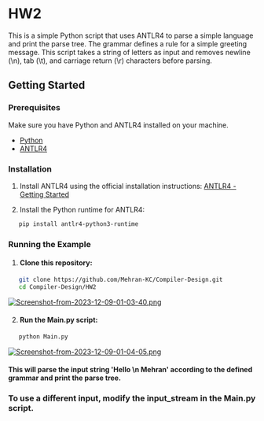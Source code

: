 # HW2

This is a simple Python script that uses ANTLR4 to parse a simple language and print the parse tree. The grammar defines a rule for a simple greeting message.
This script takes a string of letters as input and removes newline (\n), tab (\t), and carriage return (\r) characters before parsing.

## Getting Started

### Prerequisites

Make sure you have Python and ANTLR4 installed on your machine.

- [Python](https://www.python.org/downloads/)
- [ANTLR4](https://www.antlr.org/)

### Installation

1. Install ANTLR4 using the official installation instructions: [ANTLR4 - Getting Started](https://github.com/antlr/antlr4/blob/master/doc/getting-started.md)

2. Install the Python runtime for ANTLR4:

```bash
   pip install antlr4-python3-runtime
```
### Running the Example
1.  #### Clone this repository:
```bash
   git clone https://github.com/Mehran-KC/Compiler-Design.git
   cd Compiler-Design/HW2
   ```
[![Screenshot-from-2023-12-09-01-03-40.png](https://i.postimg.cc/PNGv7Bjm/Screenshot-from-2023-12-09-01-03-40.png)](https://postimg.cc/N2409CLM)

2.  #### Run the Main.py script:
```bash
   python Main.py
```
[![Screenshot-from-2023-12-09-01-04-05.png](https://i.postimg.cc/NGZNYFGx/Screenshot-from-2023-12-09-01-04-05.png)](https://postimg.cc/t7tdNXx1)

#### This will parse the input string 'Hello \n Mehran' according to the defined grammar and print the parse tree.

### To use a different input, modify the input_stream in the Main.py script.
